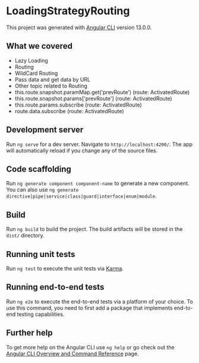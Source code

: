 # LoadingStrategyRouting

This project was generated with [Angular CLI](https://github.com/angular/angular-cli) version 13.0.0.

## What we covered
* Lazy Loading 
* Routing
* WildCard Routing
* Pass data and get data by URL
* Other topic related to Routing
* this.route.snapshot.paramMap.get('prevRoute') (route: ActivatedRoute)
* this.route.snapshot.params['prevRoute'] (route: ActivatedRoute)
* this.route.params.subscribe (route: ActivatedRoute)
* route.data.subscribe (route: ActivatedRoute)

## Development server

Run `ng serve` for a dev server. Navigate to `http://localhost:4200/`. The app will automatically reload if you change any of the source files.

## Code scaffolding

Run `ng generate component component-name` to generate a new component. You can also use `ng generate directive|pipe|service|class|guard|interface|enum|module`.

## Build

Run `ng build` to build the project. The build artifacts will be stored in the `dist/` directory.

## Running unit tests

Run `ng test` to execute the unit tests via [Karma](https://karma-runner.github.io).

## Running end-to-end tests

Run `ng e2e` to execute the end-to-end tests via a platform of your choice. To use this command, you need to first add a package that implements end-to-end testing capabilities.

## Further help

To get more help on the Angular CLI use `ng help` or go check out the [Angular CLI Overview and Command Reference](https://angular.io/cli) page.
